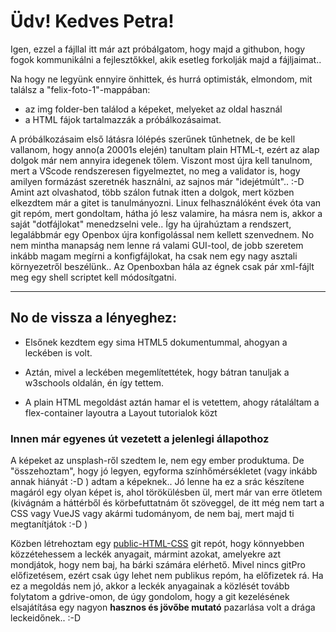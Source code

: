 # **Üdv! Kedves Petra!**

Igen, ezzel a fájllal itt már azt próbálgatom, hogy majd a githubon, hogy fogok kommunikálni a fejlesztőkkel, akik esetleg forkolják majd a fájljaimat..

Na hogy ne legyünk ennyire önhittek, és hurrá optimisták, elmondom, mit találsz a "felix-foto-1"-mappában:

- az img folder-ben találod a képeket, melyeket az oldal használ
- a HTML fájok tartalmazzák a próbálkozásaimat.

A próbálkozásaim első látásra lólépés szerűnek tűnhetnek, de be kell vallanom, hogy anno(a 20001s elején) tanultam plain HTML-t, ezért az alap dolgok már nem annyira idegenek tőlem. Viszont most újra kell tanulnom, mert a VScode rendszeresen figyelmeztet, no meg a validator is, hogy amilyen formázást szeretnék használni, az sajnos már "idejétmúlt"..
:-D Amint azt olvashatod, több szálon futnak itten a dolgok, mert közben elkezdtem már a gitet is tanulmányozni.
Linux felhasználóként évek óta van git repóm, mert gondoltam, hátha jó lesz valamire, ha másra nem is, akkor a saját "dotfájlokat" menedzselni vele..
Így ha újrahúztam a rendszert, legalábbmár egy Openbox újra konfigolással nem kellett szenvednem. No nem mintha manapság nem lenne rá valami GUI-tool, de jobb szeretem inkább magam megírni a konfigfájlokat, ha csak nem egy nagy asztali környezetről beszélünk.. Az Openboxban hála az égnek csak pár xml-fájlt meg egy shell scriptet kell módosítgatni.

***

## **No de vissza a lényeghez:**

- Elsőnek kezdtem egy sima HTML5 dokumentummal, ahogyan a leckében is volt.

- Aztán, mivel a leckében megemlítettétek, hogy bátran tanuljak a w3schools oldalán, én így tettem.

- A plain HTML megoldást aztán hamar el is vetettem, ahogy rátaláltam a flex-container layoutra a Layout tutorialok közt

### **Innen már egyenes út vezetett a jelenlegi állapothoz**

A képeket az unsplash-ről szedtem le, nem egy ember produktuma. De "összehoztam", hogy jó legyen, egyforma színhőmérsékletet (vagy inkább annak hiányát :-D ) adtam a képeknek..
Jó lenne ha ez a srác készítene magáról egy olyan képet is, ahol törökülésben ül, mert már van erre ötletem (kivágnám a háttérből és körbefuttatnám őt szöveggel, de itt még nem tart a CSS vagy VueJS vagy akármi tudományom, de nem baj, mert majd ti megtanítjátok :-D )

Közben létrehoztam egy [public-HTML-CSS]() git repót, hogy könnyebben közzétehessem a leckék anyagait, mármint azokat, amelyekre azt mondjátok, hogy nem baj, ha bárki számára elérhető. Mivel nincs gitPro előfizetésem, ezért csak úgy lehet nem publikus repóm, ha előfizetek rá. Ha ez a megoldás nem jó, akkor a leckék anyagainak a közlését tovább folytatom a gdrive-omon, de úgy gondolom, hogy a git kezelésének elsajátítása egy nagyon **hasznos és jövőbe mutató** pazarlása volt a drága leckeidőnek.. :-D
